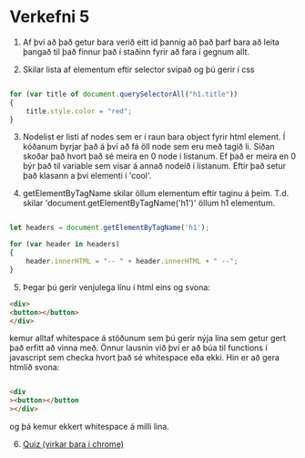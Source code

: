 # Verkefni 5

1. Af því að það getur bara verið eitt id þannig að það þarf bara að leita þangað til það finnur það í staðinn fyrir að fara í gegnum allt.

2. Skilar lista af elementum eftir selector svipað og þú gerir í css
```javascript

for (var title of document.querySelectorAll("h1.title"))
{
    title.style.color = "red";
}

```

3. Nodelist er listi af nodes sem er í raun bara object fyrir html element.  Í kóðanum byrjar það á því að fá öll node sem eru með tagið li.  Síðan skoðar það hvort það sé meira en 0 node í listanum.  Ef það er meira en 0 býr það til variable sem vísar á annað nodeið í listanum.  Eftir það setur það klasann a því elementi í 'cool'.

4. getElementByTagName skilar öllum elementum eftir taginu á þeim.  T.d. skilar 'document.getElementByTagName('h1')' öllum h1 elementum.
```javascript

let headers = document.getElementByTagName('h1');

for (var header in headers)
{
    header.innerHTML = "-- " + header.innerHTML + " --";
}


```

5.  Þegar þú gerir venjulega línu í html eins og svona:

```html
<div>
<button></button>
</div>


```

kemur alltaf whitespace á stöðunum sem þú gerir nýja lína sem getur gert það erfitt að vinna með.  Önnur lausnin við því er að búa til functions í javascript sem checka hvort það sé whitespace eða ekki.  Hin er að gera htmlið svona:

```html

<div
><button></button
></div>

```

og þá kemur ekkert whitespace á milli lina.

6. [Quiz (virkar bara í chrome)](https://vsh.gudmunduro.com/JSVerk5/)
